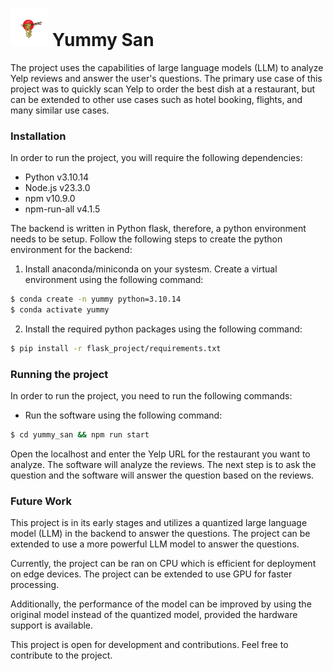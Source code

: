 # <img src="yummy_san/img/logo_processed.jpeg" alt="Logo" width="60" height="60"/> Yummy San

The project uses the capabilities of large language models (LLM) to analyze Yelp reviews and answer the user's questions. The primary use case of this project was to quickly scan Yelp to order the best dish at a restaurant, but can be extended to other use cases such as hotel booking, flights, and many similar use cases.

### Installation

In order to run the project, you will require the following dependencies:

- Python v3.10.14
- Node.js v23.3.0
- npm v10.9.0
- npm-run-all v4.1.5

The backend is written in Python flask, therefore, a python environment needs to be setup. Follow the following steps to create the python environment for the backend:

1. Install anaconda/miniconda on your systesm. Create a virtual environment using the following command:

```bash
$ conda create -n yummy python=3.10.14
$ conda activate yummy
```

2. Install the required python packages using the following command:

```bash
$ pip install -r flask_project/requirements.txt
```

### Running the project

In order to run the project, you need to run the following commands:

- Run the software using the following command:
   
```bash
$ cd yummy_san && npm run start
```

Open the localhost and enter the Yelp URL for the restaurant you want to analyze. The software will analyze the reviews. The next step is to ask the question and the software will answer the question based on the reviews.


### Future Work

This project is in its early stages and utilizes a quantized large language model (LLM) in the backend to answer the questions. The project can be extended to use a more powerful LLM model to answer the questions.

Currently, the project can be ran on CPU which is efficient for deployment on edge devices. The project can be extended to use GPU for faster processing.

Additionally, the performance of the model can be improved by using the original model instead of the quantized model, provided the hardware support is available.

This project is open for development and contributions. Feel free to contribute to the project.